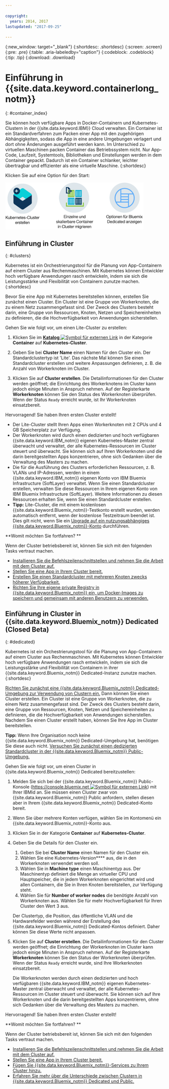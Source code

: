 ```yaml
---

copyright:
  years: 2014, 2017
lastupdated: "2017-09-25"

---
```


{:new_window: target="_blank"}
{:shortdesc: .shortdesc}
{:screen: .screen}
{:pre: .pre}
{:table: .aria-labeledby="caption"}
{:codeblock: .codeblock}
{:tip: .tip}
{:download: .download}


# Einführung in {{site.data.keyword.containerlong_notm}}
{: #container_index}

Sie können hoch verfügbare Apps in Docker-Containern und Kubernetes-Clustern in der {{site.data.keyword.IBM}} Cloud verwalten. Ein Container ist ein Standardverfahren zum Packen einer App mit den zugehörigen Abhängigkeiten, sodass die App in eine andere Umgebungen verlagert und dort ohne Änderungen ausgeführt werden kann. Im Unterschied zu virtuellen Maschinen packen Container das Betriebssystem nicht. Nur App-Code, Laufzeit, Systemtools, Bibliotheken und
Einstellungen werden in dem Container gepackt. Dadurch ist ein Container schlanker, leichter übertragbar
und effizienter als eine virtuelle Maschine.
{:shortdesc}

Klicken Sie auf eine Option für den Start:

<img usemap="#home_map" border="0" class="image" id="image_ztx_crb_f1b" src="images/cs_public_dedicated_options.png" width="440" alt="Mit {{site.data.keyword.Bluemix_notm}} Public können Sie Kubernetes-Cluster erstellen oder einzelne und skalierbare Containergruppen in Cluster migrieren. Bei {{site.data.keyword.Bluemix_notm}} Dedicated müssen Sie auf dieses Symbol klicken, um Ihre Optionen anzuzeigen." style="width:440px;" />
<map name="home_map" id="home_map">
<area href="#clusters" alt="Einführung zu Kubernetes-Clustern in {{site.data.keyword.Bluemix_notm}}" title="Einführung zu Kubernetes-Clustern in {{site.data.keyword.Bluemix_notm}}" shape="rect" coords="-7, -8, 108, 211" />
<area href="cs_classic.html#cs_classic" alt="Einzelne und skalierbare Container in {{site.data.keyword.containershort_notm}} ausführen" title="Einzelne und skalierbare Container in {{site.data.keyword.containershort_notm}} ausführen" shape="rect" coords="155, -1, 289, 210" />
<area href="cs_ov.html#dedicated_environment" alt="{{site.data.keyword.Bluemix_notm}} Dedicated-Cloudumgebung" title="{{site.data.keyword.Bluemix_notm}}-Cloudumgebung" shape="rect" coords="326, -10, 448, 218" />
</map>


## Einführung in Cluster
{: #clusters}

Kubernetes ist ein Orchestrierungstool für die Planung von App-Containern auf einem Cluster aus Rechenmaschinen. Mit Kubernetes können Entwickler hoch verfügbare Anwendungen rasch entwickeln, indem sie sich die Leistungsstärke und Flexibilität von Containern zunutze machen.
{:shortdesc}

Bevor Sie eine App mit Kubernetes bereitstellen können, erstellen Sie zunächst einen Cluster. Ein Cluster ist eine Gruppe von Workerknoten, die zu einem Netz zusammengefasst sind. Der Zweck des Clusters besteht darin, eine Gruppe von Ressourcen, Knoten, Netzen und Speichereinheiten zu definieren, die die Hochverfügbarkeit von Anwendungen sicherstellen.

Gehen Sie wie folgt vor, um einen Lite-Cluster zu erstellen:

1.  Klicken Sie im [**Katalog** ![Symbol für externen Link](../icons/launch-glyph.svg "Symbol für externen Link")](https://console.bluemix.net/catalog/?category=containers) in der Kategorie **Container** auf **Kubernetes-Cluster**.

2.  Geben Sie bei **Cluster Name** einen Namen für den Cluster ein. Der Standardclustertyp ist 'Lite'. Das nächste Mal können Sie einen Standardcluster erstellen und weitere Anpassungen definieren, z. B. die Anzahl von Workerknoten im Cluster.

3.  Klicken Sie auf **Cluster erstellen**. Die Detailinformationen für den Cluster werden geöffnet; die Einrichtung des Workerknotens im Cluster kann jedoch einige Minuten in Anspruch nehmen. Auf der Registerkarte **Workerknoten** können Sie den Status des Workerknoten überprüfen. Wenn der Status `Ready` erreicht wurde, ist Ihr Workerknoten einsatzbereit.

Hervorragend! Sie haben Ihren ersten Cluster erstellt!

*   Der Lite-Cluster stellt Ihren Apps einen Workerknoten mit 2 CPUs und 4 GB Speicherplatz zur Verfügung.
*   Der Workerknoten wird durch einen dedizierten und hoch verfügbaren {{site.data.keyword.IBM_notm}} eigenen Kubernetes-Master zentral überwacht und verwaltet, der alle Kubernetes-Ressourcen im Cluster steuert und überwacht. Sie können sich auf Ihren Workerknoten und die darin bereitgestellten Apps konzentrieren, ohne sich Gedanken über die Verwaltung des Masters zu machen.
*   Die für die Ausführung des Clusters erforderlichen Ressourcen, z. B. VLANs und IP-Adressen, werden in einem {{site.data.keyword.IBM_notm}} eigenen Konto von IBM Bluemix Infrastructure (SoftLayer) verwaltet. Wenn Sie einen Standardcluster erstellen, verwalten Sie diese Ressourcen in Ihrem eigenen Konto von IBM Bluemix Infrastructure (SoftLayer). Weitere Informationen zu diesen Ressourcen erhalten Sie, wenn Sie einen Standardcluster erstellen.
*   **Tipp:** Lite-Cluster, die mit einem kostenlosen {{site.data.keyword.Bluemix_notm}}-Testkonto erstellt wurden, werden automatisch entfernt, wenn der kostenlose Testzeitraum beendet ist. Dies gilt nicht, wenn Sie ein [Upgrade auf ein nutzungsabhängiges {{site.data.keyword.Bluemix_notm}}-Konto](/docs/pricing/billable.html#upgradetopayg) durchführen.


**Womit möchten Sie fortfahren? **

Wenn der Cluster betriebsbereit ist, können Sie sich mit den folgenden Tasks vertraut machen.

* [Installieren Sie die Befehlszeilenschnittstellen und nehmen Sie die Arbeit mit dem Cluster auf.](cs_cli_install.html#cs_cli_install)
* [Stellen Sie eine App in Ihrem Cluster bereit.](cs_apps.html#cs_apps_cli)
* [Erstellen Sie einen Standardcluster mit mehreren Knoten zwecks höherer Verfügbarkeit.](cs_cluster.html#cs_cluster_ui)
* [Richten Sie Ihre eigene private Registry in {{site.data.keyword.Bluemix_notm}} ein, um Docker-Images zu speichern und gemeinsam mit anderen Benutzern zu verwenden.](/docs/services/Registry/index.html)


## Einführung in Cluster in {{site.data.keyword.Bluemix_notm}} Dedicated (Closed Beta)
{: #dedicated}

Kubernetes ist ein Orchestrierungstool für die Planung von App-Containern auf einem Cluster aus Rechenmaschinen. Mit Kubernetes können Entwickler hoch verfügbare Anwendungen rasch entwickeln, indem sie sich die Leistungsstärke und Flexibilität von Containern in ihrer {{site.data.keyword.Bluemix_notm}} Dedicated-Instanz zunutze machen.
{:shortdesc}

[Richten Sie zunächst eine {{site.data.keyword.Bluemix_notm}} Dedicated-Umgebung zur Verwendung von Clustern ein.](cs_ov.html#setup_dedicated) Dann können Sie einen Cluster erstellen. Ein Cluster ist eine Gruppe von Workerknoten, die zu einem Netz zusammengefasst sind. Der Zweck des Clusters besteht darin, eine Gruppe von Ressourcen, Knoten, Netzen und Speichereinheiten zu definieren, die die Hochverfügbarkeit von Anwendungen sicherstellen. Nachdem Sie einen Cluster erstellt haben, können Sie Ihre App im Cluster bereitstellen.

**Tipp:** Wenn Ihre Organisation noch keine {{site.data.keyword.Bluemix_notm}} Dedicated-Umgebung hat, benötigen Sie diese auch nicht. [Versuchen Sie zunächst einen dedizierten Standardcluster in der {{site.data.keyword.Bluemix_notm}} Public-Umgebung.](cs_cluster.html#cs_cluster_ui)

Gehen Sie wie folgt vor, um einen Cluster in {{site.data.keyword.Bluemix_notm}} Dedicated bereitzustellen:

1.  Melden Sie sich bei der {{site.data.keyword.Bluemix_notm}} Public-Konsole ([https://console.bluemix.net ![Symbol für externen Link](../icons/launch-glyph.svg "Symbol für externen Link")](https://console.bluemix.net/catalog/?category=containers)) mit Ihrer IBMid an. Sie müssen einen Cluster zwar von {{site.data.keyword.Bluemix_notm}} Public anfordern, stellen diesen aber in Ihrem {{site.data.keyword.Bluemix_notm}} Dedicated-Konto bereit.
2.  Wenn Sie über mehrere Konten verfügen, wählen Sie im Kontomenü ein {{site.data.keyword.Bluemix_notm}}-Konto aus.
3.  Klicken Sie in der Kategorie **Container** auf **Kubernetes-Cluster**.
4.  Geben Sie die Details für den Cluster ein.
    1.  Geben Sie bei **Cluster Name** einen Namen für den Cluster ein.
    2.  Wählen Sie eine Kubernetes-Version**** aus, die in den Workerknoten verwendet werden soll. 
    3.  Wählen Sie in **Machine type** einen Maschinentyp aus. Der Maschinentyp definiert die Menge an virtueller CPU und Hauptspeicher, die in jedem Workerknoten eingerichtet wird und allen Containern, die Sie in Ihren Knoten bereitstellen, zur Verfügung steht.
    4.  Wählen Sie für **Number of worker nodes** die benötigte Anzahl von Workerknoten aus. Wählen Sie für mehr Hochverfügbarkeit für Ihren Cluster den Wert 3 aus.

    Der Clustertyp, die Position, das öffentliche VLAN und die Hardwarefelder werden während der Erstellung des {{site.data.keyword.Bluemix_notm}} Dedicated-Kontos definiert. Daher können Sie diese Werte nicht anpassen.
5.  Klicken Sie auf **Cluster erstellen**. Die Detailinformationen für den Cluster werden geöffnet; die Einrichtung der Workerknoten im Cluster kann jedoch einige Minuten in Anspruch nehmen. Auf der Registerkarte **Workerknoten** können Sie den Status der Workerknoten überprüfen. Wenn der Status `Ready` erreicht wurde, sind Ihre Workerknoten einsatzbereit.

    Die Workerknoten werden durch einen dedizierten und hoch verfügbaren {{site.data.keyword.IBM_notm}} eigenen Kubernetes-Master zentral überwacht und verwaltet, der alle Kubernetes-Ressourcen im Cluster steuert und überwacht. Sie können sich auf Ihre Workerknoten und die darin bereitgestellten Apps konzentrieren, ohne sich Gedanken über die Verwaltung des Masters zu machen.

Hervorragend! Sie haben Ihren ersten Cluster erstellt!


**Womit möchten Sie fortfahren? **

Wenn der Cluster betriebsbereit ist, können Sie sich mit den folgenden Tasks vertraut machen.

* [Installieren Sie die Befehlszeilenschnittstellen und nehmen Sie die Arbeit mit dem Cluster auf.](cs_cli_install.html#cs_cli_install)
* [Stellen Sie eine App in Ihrem Cluster bereit.](cs_apps.html#cs_apps_cli)
* [Fügen Sie {{site.data.keyword.Bluemix_notm}}-Services zu Ihrem Cluster hinzu.](cs_cluster.html#binding_dedicated)
* [Erfahren Sie mehr über die Unterschiede zwischen Clustern in {{site.data.keyword.Bluemix_notm}} Dedicated und Public.](cs_ov.html#env_differences)
